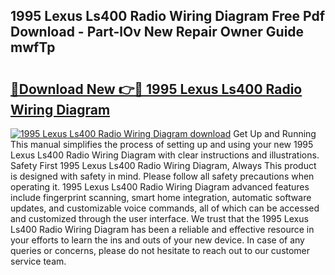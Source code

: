 ## 1995 Lexus Ls400 Radio Wiring Diagram Free Pdf Download - Part-lOv New Repair Owner Guide mwfTp

# <h2><a href="http://dfocrq8.blite.top/?on=1995+Lexus+Ls400+Radio+Wiring+Diagram">🔗Download New 👉🔴 1995 Lexus Ls400 Radio Wiring Diagram</a></h2>

[![1995 Lexus Ls400 Radio Wiring Diagram download](https://i.imgur.com/lujVjoI.png)](http://dfocrq8.blite.top/?on=1995+Lexus+Ls400+Radio+Wiring+Diagram)
Get Up and Running This manual simplifies the process of setting up and using your new 1995 Lexus Ls400 Radio Wiring Diagram with clear instructions and illustrations. Safety First 1995 Lexus Ls400 Radio Wiring Diagram, Always This product is designed with safety in mind. Please follow all safety precautions when operating it. 1995 Lexus Ls400 Radio Wiring Diagram advanced features include fingerprint scanning, smart home integration, automatic software updates, and customizable voice commands, all of which can be accessed and customized through the user interface. We trust that the 1995 Lexus Ls400 Radio Wiring Diagram has been a reliable and effective resource in your efforts to learn the ins and outs of your new device. In case of any queries or concerns, please do not hesitate to reach out to our customer service team.
